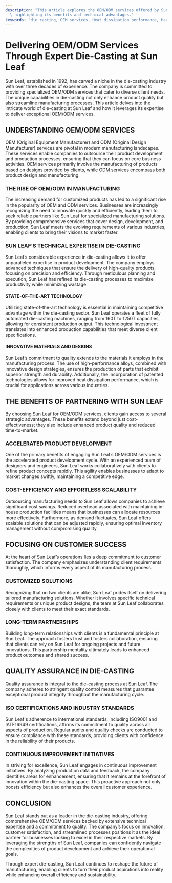 ```yaml
---
description: "This article explores the OEM/ODM services offered by Sun Leaf through expert die-casting,\
  \ highlighting its benefits and technical advantages."
keywords: "die casting, OEM services, Heat dissipation performance, Heat sink"
---
```

# Delivering OEM/ODM Services Through Expert Die-Casting at Sun Leaf

Sun Leaf, established in 1992, has carved a niche in the die-casting industry with over three decades of experience. The company is committed to providing specialized OEM/ODM services that cater to diverse client needs. The unique capabilities in die-casting not only enhance product quality but also streamline manufacturing processes. This article delves into the intricate world of die-casting at Sun Leaf and how it leverages its expertise to deliver exceptional OEM/ODM services.

## UNDERSTANDING OEM/ODM SERVICES

OEM (Original Equipment Manufacturer) and ODM (Original Design Manufacturer) services are pivotal in modern manufacturing landscapes. These services enable companies to outsource their product development and production processes, ensuring that they can focus on core business activities. OEM services primarily involve the manufacturing of products based on designs provided by clients, while ODM services encompass both product design and manufacturing.

### THE RISE OF OEM/ODM IN MANUFACTURING

The increasing demand for customized products has led to a significant rise in the popularity of OEM and ODM services. Businesses are increasingly recognizing the need to innovate quickly and efficiently, leading them to seek reliable partners like Sun Leaf for specialized manufacturing solutions. By providing comprehensive services that cover design, development, and production, Sun Leaf meets the evolving requirements of various industries, enabling clients to bring their visions to market faster.

### SUN LEAF'S TECHNICAL EXPERTISE IN DIE-CASTING

Sun Leaf’s considerable experience in die-casting allows it to offer unparalleled expertise in product development. The company employs advanced techniques that ensure the delivery of high-quality products, focusing on precision and efficiency. Through meticulous planning and execution, Sun Leaf has refined its die-casting processes to maximize productivity while minimizing wastage.

#### STATE-OF-THE-ART TECHNOLOGY

Utilizing state-of-the-art technology is essential in maintaining competitive advantage within the die-casting sector. Sun Leaf operates a fleet of fully automated die-casting machines, ranging from 160T to 1250T capacities, allowing for consistent production output. This technological investment translates into enhanced production capabilities that meet diverse client specifications. 

#### INNOVATIVE MATERIALS AND DESIGNS

Sun Leaf’s commitment to quality extends to the materials it employs in the manufacturing process. The use of high-performance alloys, combined with innovative design strategies, ensures the production of parts that exhibit superior strength and durability. Additionally, the incorporation of patented technologies allows for improved heat dissipation performance, which is crucial for applications across various industries.

## THE BENEFITS OF PARTNERING WITH SUN LEAF

By choosing Sun Leaf for OEM/ODM services, clients gain access to several strategic advantages. These benefits extend beyond just cost-effectiveness; they also include enhanced product quality and reduced time-to-market.

### ACCELERATED PRODUCT DEVELOPMENT

One of the primary benefits of engaging Sun Leaf’s OEM/ODM services is the accelerated product development cycle. With an experienced team of designers and engineers, Sun Leaf works collaboratively with clients to refine product concepts rapidly. This agility enables businesses to adapt to market changes swiftly, maintaining a competitive edge.

### COST-EFFICIENCY AND EFFORTLESS SCALABILITY

Outsourcing manufacturing needs to Sun Leaf allows companies to achieve significant cost savings. Reduced overhead associated with maintaining in-house production facilities means that businesses can allocate resources more effectively. Furthermore, as demand fluctuates, Sun Leaf offers scalable solutions that can be adjusted rapidly, ensuring optimal inventory management without compromising quality.

## FOCUSING ON CUSTOMER SUCCESS

At the heart of Sun Leaf’s operations lies a deep commitment to customer satisfaction. The company emphasizes understanding client requirements thoroughly, which informs every aspect of its manufacturing process.

### CUSTOMIZED SOLUTIONS

Recognizing that no two clients are alike, Sun Leaf prides itself on delivering tailored manufacturing solutions. Whether it involves specific technical requirements or unique product designs, the team at Sun Leaf collaborates closely with clients to meet their exact standards. 

### LONG-TERM PARTNERSHIPS

Building long-term relationships with clients is a fundamental principle at Sun Leaf. The approach fosters trust and fosters collaboration, ensuring that clients can rely on Sun Leaf for ongoing projects and future innovations. This partnership mentality ultimately leads to enhanced product outcomes and shared success.

## QUALITY ASSURANCE IN DIE-CASTING

Quality assurance is integral to the die-casting process at Sun Leaf. The company adheres to stringent quality control measures that guarantee exceptional product integrity throughout the manufacturing cycle.

### ISO CERTIFICATIONS AND INDUSTRY STANDARDS

Sun Leaf's adherence to international standards, including ISO9001 and IATF16949 certifications, affirms its commitment to quality across all aspects of production. Regular audits and quality checks are conducted to ensure compliance with these standards, providing clients with confidence in the reliability of their products.

### CONTINUOUS IMPROVEMENT INITIATIVES

In striving for excellence, Sun Leaf engages in continuous improvement initiatives. By analyzing production data and feedback, the company identifies areas for enhancement, ensuring that it remains at the forefront of innovation within the die-casting space. This proactive approach not only boosts efficiency but also enhances the overall customer experience.

## CONCLUSION

Sun Leaf stands out as a leader in the die-casting industry, offering comprehensive OEM/ODM services backed by extensive technical expertise and a commitment to quality. The company’s focus on innovation, customer satisfaction, and streamlined processes positions it as the ideal partner for businesses looking to excel in their respective markets. By leveraging the strengths of Sun Leaf, companies can confidently navigate the complexities of product development and achieve their operational goals.

Through expert die-casting, Sun Leaf continues to reshape the future of manufacturing, enabling clients to turn their product aspirations into reality while enhancing overall efficiency and sustainability.
